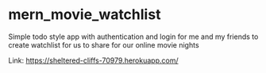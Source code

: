 # mern_movie_watchlist
Simple todo style app with authentication and login for me and my friends to create watchlist for us to share for our online movie nights

Link: https://sheltered-cliffs-70979.herokuapp.com/
